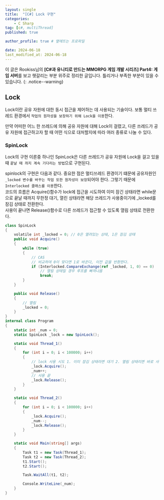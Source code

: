 ```yaml
---
layout: single
title:  "[C#] Lock 구현"
categories: 
    - C Sharp
tag: [c#, multiThread]
published: true

author_profile: true # 옆에뜨는 프로파일

date: 2024-06-18
last_modified_at: 2024-06-18
---
```

<!-- 
{: .notice--warning} // 알림 강조
{: .notice--success} // 초록색 강조
{: .notice--danger } // 초록색 강조
{: .notice--info}
{: .notice--primary}
{: .notice}

{: .H1-font}         // 제목 색
<span style="color:Skyblue"> 색 넣기 </span>
<br/> 한줄 내리기
 -->
이 글은 Rookiss님의  **[C#과 유니티로 만드는 MMORPG 게임 개발 시리즈] Part4: 게임 서버**를 보고 헷갈리는 부분 위주로 정리한 글입니다. 틀리거나 부족한 부분이 있을 수 있습니다.
{: .notice--warning}

## Lock
Lock이란 공유 자원에 대한 동시 접근을 제어하는 데 사용되는 기술이다. 보통 멀티 쓰레드 환경에서 `작업의 원자성을 보장하기 위해 Lock을 이용`한다.<br>

만약 어떠한 어느 한 쓰레드에 의해 공유 자원에 대해 Lock이 걸렸고, 다른 쓰레드가 공유 자원에 접근하고자 할 때 어떤 식으로 대처할지에 따라 여러 종류로 나눌 수 있다.

### SpinLock
Lock의 구현 이론중 하나인 SpinLock은 다른 쓰레드가 공유 자원에 Lock을 걸고 있을 때 `끝날 때 까지 계속 기다리는 방법`으로 구현된다.

spinlock의 구현은 다음과 같다. 중요한 점은 멀티쓰레드 환경이기 떄문에 공유자원인 `_locked 변수를 바꾸는 작업 또한 원자성이 보장`되어야 한다. 그렇기 때문에
`Interlocked 클래스를 이용`한다. <br>
코드의 흐름은 Acquire()함수가 lock에 접근을 시도하여 이미 잠긴 상태라면 while문으로 끝날 때까지 무한정 대기, 열린 상태라면 해당 쓰레드가 사용중이기에 _locked를 잠김 상태로 전환한다.<br>
사용이 끝나면 Release()함수로 다른 쓰레드가 접근할 수 있도록 열림 상태로 전환한다.

```cs
class SpinLock
{
    volatile int _locked = 0; // 0은 열려있는 상태, 1은 잠김 상태
    public void Acquire()
    {
        while (true)
        {
            // CAS
            // 비교하여 0이 맞다면 1로 바꾼다, 이전 값을 반환한다.
            if (Interlocked.CompareExchange(ref _locked, 1, 0) == 0)
                // 열림 상태일 경우 루프를 빠져나옴
                break;
        }
    }

    public void Release()
    {
        // 열림
        _locked = 0;
    }
}
internal class Program
{
    static int _num = 0;
    static SpinLock _lock = new SpinLock();

    static void Thread_1()
    {
        for (int i = 0; i < 100000; i++)
        {
            // lock 사용 시도 1. 이미 잠김 상태라면 대기 2. 열림 상태리면 바로 사용
            _lock.Acquire();
            _num++;
            // 사용 끝 
            _lock.Release();
        }
    }

    static void Thread_2()
    {
        for (int i = 0; i < 100000; i++)
        {
            _lock.Acquire();
            _num--;
            _lock.Release();
        }
    }

    static void Main(string[] args)
    {
        Task t1 = new Task(Thread_1);
        Task t2 = new Task(Thread_2);
        t1.Start();
        t2.Start();

        Task.WaitAll(t1, t2);

        Console.WriteLine(_num);
    }
}
```

